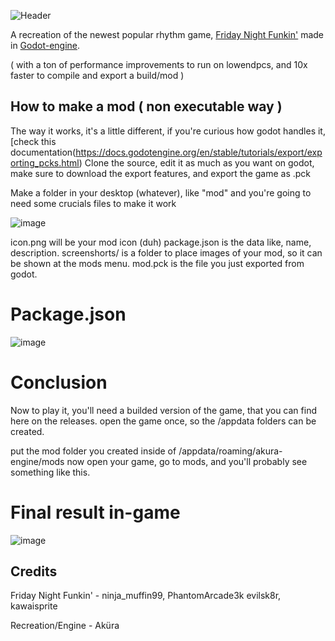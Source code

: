 ![Header](https://cdn.discordapp.com/attachments/862777578325671986/995774580562067538/akuraenginebanner-2.png)

A recreation of the newest popular rhythm game, [Friday Night Funkin'](https://ninja-muffin24.itch.io/funkin) made in [Godot-engine](https://godotengine.org).

( with a ton of performance improvements to run on lowendpcs, and 10x faster to compile and export a build/mod )


## How to make a mod ( non executable way )
The way it works, it's a little different, if you're curious how godot handles it, [check this documentation(https://docs.godotengine.org/en/stable/tutorials/export/exporting_pcks.html)
Clone the source, edit it as much as you want on godot, make sure to download the export features, and export the game as .pck

Make a folder in your desktop (whatever), like "mod"
and you're going to need some crucials files to make it work

![image](https://user-images.githubusercontent.com/89349204/178160168-f8ec44c0-fc7a-4583-883b-15eb4a6ac32e.png)

icon.png will be your mod icon (duh)
package.json is the data like, name, description.
screenshorts/ is a folder to place images of your mod, so it can be shown at the mods menu.
mod.pck is the file you just exported from godot.

# Package.json
![image](https://user-images.githubusercontent.com/89349204/178160380-1f16f9e3-718b-432b-a5c2-56c2e6b4d6c1.png)

# Conclusion
Now to play it, you'll need a builded version of the game, that you can find here on the releases.
open the game once, so the /appdata folders can be created.

put the mod folder you created inside of /appdata/roaming/akura-engine/mods
now open your game, go to mods, and you'll probably see something like this.

# Final result in-game
![image](https://user-images.githubusercontent.com/89349204/178160231-b3b57bb5-7401-452d-8904-4b0443944a8a.png)



## Credits
Friday Night Funkin' - ninja_muffin99, PhantomArcade3k evilsk8r, kawaisprite

Recreation/Engine - Aküra
